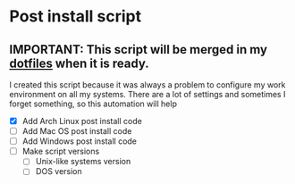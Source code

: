 # Post install script

## **IMPORTANT**: This script will be merged in my [dotfiles](https://github.com/FhilipeCrash/Dotfiles) when it is ready.

I created this script because it was always a problem to configure my work environment on all my systems.
There are a lot of settings and sometimes I forget something, so this automation will help

- [x] Add Arch Linux post install code
- [ ] Add Mac OS post install code
- [ ] Add Windows post install code
- [ ] Make script versions
  - [ ] Unix-like systems version
  - [ ] DOS version
